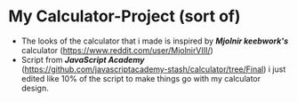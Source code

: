 # My Calculator-Project (sort of)

- The looks of the calculator that i made is inspired by ***Mjolnir keebwork's*** calculator (https://www.reddit.com/user/MjolnirVIII/) 
- Script from ***JavaScript Academy*** (https://github.com/javascriptacademy-stash/calculator/tree/Final) i just edited like 10% of the script to make things go with my calculator design.
